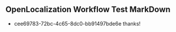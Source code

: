 ## OpenLocalization Workflow Test MarkDown
* cee69783-72bc-4c65-8dc0-bb91497bde6e thanks!

<!--HONumber=Aug16_HO1-->


